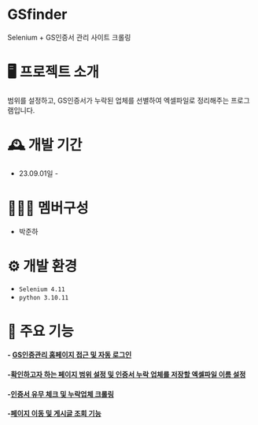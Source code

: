 # GSfinder
Selenium + GS인증서 관리 사이트 크롤링


 # 🖥️ 프로젝트 소개
범위를 설정하고, GS인증서가 누락된 업체를 선별하여 엑셀파일로 정리해주는 프로그램입니다.
<br>

# 🕰️ 개발 기간
* 23.09.01일 - 

# 🧑‍🤝‍🧑 멤버구성
 - 박준하

# ⚙️ 개발 환경
- `Selenium 4.11`
- `python 3.10.11`

# 📌 주요 기능
#### - [GS인증관리 홈페이지 접근 및 자동 로그인](https://github.com/pjun97/gsfinder/wiki/GS%ED%8E%98%EC%9D%B4%EC%A7%80-%EC%A0%91%EA%B7%BC-%EB%B0%8F-%EC%9E%90%EB%8F%99%EB%A1%9C%EA%B7%B8%EC%9D%B8) 

#### -[확인하고자 하는 페이지 범위 설정 및 인증서 누락 업체를 저장할 엑셀파일 이름 설정](https://github.com/pjun97/gsfinder/wiki/%ED%99%95%EC%9D%B8%ED%95%98%EA%B3%A0%EC%9E%90-%ED%95%98%EB%8A%94-%ED%8E%98%EC%9D%B4%EC%A7%80-%EB%B2%94%EC%9C%84-%EC%84%A4%EC%A0%95-%EB%B0%8F-%EC%A0%80%EC%9E%A5%ED%95%A0-%EC%97%91%EC%85%80%ED%8C%8C%EC%9D%BC%EC%9D%98-%EC%9D%B4%EB%A6%84-%EC%84%A4%EC%A0%95)

#### -[인증서 유무 체크 및 누락업체 크롤링](https://github.com/pjun97/gsfinder/wiki/%EC%9D%B8%EC%A6%9D%EC%84%9C-%EC%9C%A0%EB%AC%B4-%EC%B2%B4%ED%81%AC-%EB%B0%8F-%EB%88%84%EB%9D%BD%EC%97%85%EC%B2%B4-%ED%81%AC%EB%A1%A4%EB%A7%81)

#### -[페이지 이동 및 게시글 조회 기능](https://github.com/pjun97/gsfinder/wiki/%ED%8E%98%EC%9D%B4%EC%A7%80-%EC%9D%B4%EB%8F%99-%EA%B8%B0%EB%8A%A5)